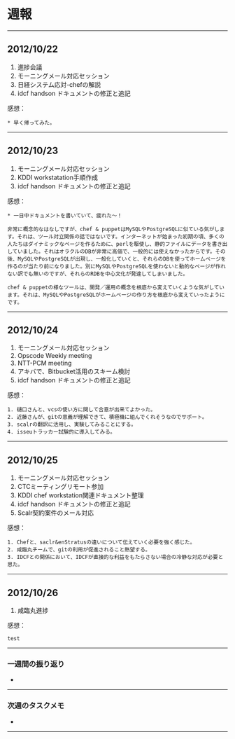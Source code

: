 # 週報

---

## 2012/10/22

1. 進捗会議
2. モーニングメール対応セッション
3. 日経システム応対-chefの解説
4. idcf handson ドキュメントの修正と追記

感想：

	* 早く帰ってみた。

---

## 2012/10/23

1. モーニングメール対応セッション
2. KDDI workstatation手順作成
3. idcf handson ドキュメントの修正と追記

感想：

	* 一日中ドキュメントを書いていて、疲れた〜！
	
	非常に概念的なはなしですが、chef & puppetはMySQLやPostgreSQLに似ている気がします。それは、ツール対立関係の話ではないです。インターネットが始まった初期の頃、多くの人たちはダイナミックなページを作るために、perlを駆使し、静的ファイルにデータを書き出していました。それはオラクルのDBが非常に高価で、一般的には使えなかったからです。その後、MySQLやPostgreSQLが出現し、一般化していくと、それらのDBを使ってホームページを作るのが当たり前になりました。別にMySQLやPostgreSQLを使わないと動的なページが作れない訳でも無いのですが、それらのRDBを中心文化が発達してしまいました。

	chef & puppetの様なツールは、開発／運用の概念を根底から変えていくような気がしています。それは、MySQLやPostgreSQLがホームページの作り方を根底から変えていったようにです。
	
---

## 2012/10/24

1. モーニングメール対応セッション
2. Opscode Weekly meeting
3. NTT-PCM meeting
4. アキバで、Bitbucket活用のスキーム検討
5. idcf handson ドキュメントの修正と追記

感想：

	1. 樋口さんと、vcsの使い方に関して合意が出来てよかった。
	2. 近藤さんが、gitの意義が理解できて、積極機に組んでくれそうなのでサポート。
	3. scalrの翻訳に活用し、実験してみることにする。
	4. isseuトラッカー試験的に導入してみる。

---

## 2012/10/25

1. モーニングメール対応セッション
2. CTCミーティングリモート参加
3. KDDI chef workstation関連ドキュメント整理 
4. idcf handson ドキュメントの修正と追記
5. Scalr契約案件のメール対応 

感想：

	1. Chefと、saclr&enStratusの違いについて伝えていく必要を強く感じた。
	2. 咸臨丸チームで、gitの利用が促進されること熱望する。
	3. IDCFとの関係において、IDCFが直接的な利益をもたらさない場合の冷静な対応が必要と思た。


---
## 2012/10/26

1. 咸臨丸進捗


感想：

	test

---

### 一週間の振り返り

- 


---

### 次週のタスクメモ

- 

---